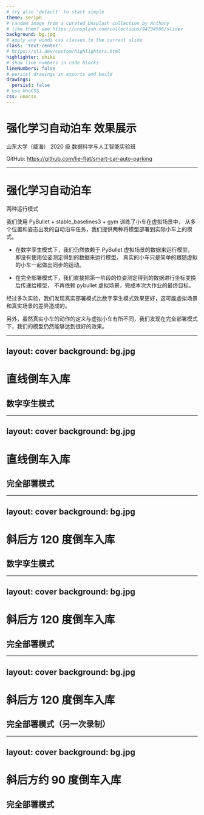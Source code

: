 ```yaml
---
# try also 'default' to start simple
theme: seriph
# random image from a curated Unsplash collection by Anthony
# like them? see https://unsplash.com/collections/94734566/slidev
background: bg.jpg
# apply any windi css classes to the current slide
class: 'text-center'
# https://sli.dev/custom/highlighters.html
highlighter: shiki
# show line numbers in code blocks
lineNumbers: false
# persist drawings in exports and build
drawings:
  persist: false
# use UnoCSS
css: unocss
---
```


# 强化学习自动泊车 效果展示

山东大学（威海） 2020 级 数据科学与人工智能实验班

GitHub: https://github.com/lie-flat/smart-car-auto-parking


---

# 强化学习自动泊车

两种运行模式

我们使用 PyBullet + stable_baselines3 + gym 训练了小车在虚拟场景中，
从多个位置和姿态出发的自动泊车任务，我们提供两种将模型部署到实际小车上的模式。

- 在数字孪生模式下，我们仍然依赖于 PyBullet 虚拟场景的数据来运行模型，
  即没有使用位姿测定得到的数据来运行模型，
  真实的小车只是简单的跟随虚拟的小车一起做出同步的运动。

- 在完全部署模式下，我们直接把第一阶段的位姿测定得到的数据进行坐标变换后传递给模型，
  不再依赖 pybullet 虚拟场景，完成本次大作业的最终目标。

经过多次实验，我们发现真实部署模式比数字孪生模式效果更好，这可能虚拟场景和真实场景的差异造成的。

另外，虽然真实小车的动作的定义与虚拟小车有所不同，我们发现在完全部署模式下，我们的模型仍然能够达到很好的效果。

---
layout: cover
background: bg.jpg
---

# 直线倒车入库

## 数字孪生模式

---
layout: cover
background: bg.jpg
---

# 直线倒车入库

## 完全部署模式

---
layout: cover
background: bg.jpg
---

# 斜后方 120 度倒车入库

## 数字孪生模式

---
layout: cover
background: bg.jpg
---

# 斜后方 120 度倒车入库

## 完全部署模式

---
layout: cover
background: bg.jpg
---

# 斜后方 120 度倒车入库

## 完全部署模式（另一次录制）

---
layout: cover
background: bg.jpg
---

# 斜后方约 90 度倒车入库

## 完全部署模式